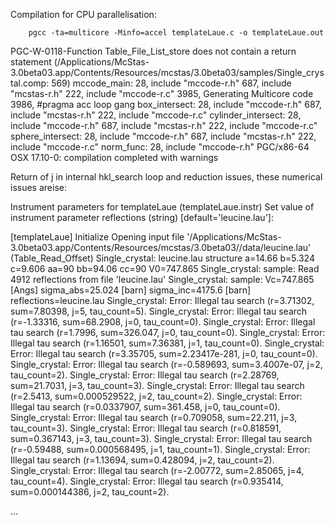 Compilation for CPU parallelisation:

	    pgcc -ta=multicore -Minfo=accel templateLaue.c -o templateLaue.out


PGC-W-0118-Function Table_File_List_store does not contain a return statement (/Applications/McStas-3.0beta03.app/Contents/Resources/mcstas/3.0beta03/samples/Single_crystal.comp: 569)
mccode_main:
     28, include "mccode-r.h"
         687, include "mcstas-r.h"
              222, include "mccode-r.c"
                  3985, Generating Multicore code
                      3986, #pragma acc loop gang
box_intersect:
     28, include "mccode-r.h"
         687, include "mcstas-r.h"
              222, include "mccode-r.c"
cylinder_intersect:
     28, include "mccode-r.h"
         687, include "mcstas-r.h"
              222, include "mccode-r.c"
sphere_intersect:
     28, include "mccode-r.h"
         687, include "mcstas-r.h"
              222, include "mccode-r.c"
norm_func:
     28, include "mccode-r.h"
PGC/x86-64 OSX 17.10-0: compilation completed with warnings



Return of j in internal hkl_search loop and reduction issues, these numerical issues areise:

Instrument parameters for templateLaue (templateLaue.instr)
Set value of instrument parameter reflections (string) [default='leucine.lau']:

[templateLaue] Initialize
Opening input file '/Applications/McStas-3.0beta03.app/Contents/Resources/mcstas/3.0beta03//data/leucine.lau' (Table_Read_Offset)
Single_crystal: leucine.lau structure a=14.66 b=5.324 c=9.606 aa=90 bb=94.06 cc=90 V0=747.865
Single_crystal: sample: Read 4912 reflections from file 'leucine.lau'
Single_crystal: sample: Vc=747.865 [Angs] sigma_abs=25.024 [barn] sigma_inc=4175.6 [barn] reflections=leucine.lau
Single_crystal: Error: Illegal tau search (r=3.71302, sum=7.80398, j=5, tau_count=5).
Single_crystal: Error: Illegal tau search (r=-1.33316, sum=68.2908, j=0, tau_count=0).
Single_crystal: Error: Illegal tau search (r=1.7996, sum=326.047, j=0, tau_count=0).
Single_crystal: Error: Illegal tau search (r=1.16501, sum=7.36381, j=1, tau_count=0).
Single_crystal: Error: Illegal tau search (r=3.35705, sum=2.23417e-281, j=0, tau_count=0).
Single_crystal: Error: Illegal tau search (r=-0.589693, sum=3.4007e-07, j=2, tau_count=2).
Single_crystal: Error: Illegal tau search (r=2.28769, sum=21.7031, j=3, tau_count=3).
Single_crystal: Error: Illegal tau search (r=2.5413, sum=0.000529522, j=2, tau_count=2).
Single_crystal: Error: Illegal tau search (r=0.0337907, sum=361.458, j=0, tau_count=0).
Single_crystal: Error: Illegal tau search (r=0.709058, sum=22.211, j=3, tau_count=3).
Single_crystal: Error: Illegal tau search (r=0.818591, sum=0.367143, j=3, tau_count=3).
Single_crystal: Error: Illegal tau search (r=-0.59488, sum=0.000568495, j=1, tau_count=1).
Single_crystal: Error: Illegal tau search (r=1.13694, sum=0.428094, j=2, tau_count=2).
Single_crystal: Error: Illegal tau search (r=-2.00772, sum=2.85065, j=4, tau_count=4).
Single_crystal: Error: Illegal tau search (r=0.935414, sum=0.000144386, j=2, tau_count=2).

...


